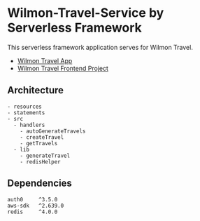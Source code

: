 # Wilmon-Travel-Service by Serverless Framework

This serverless framework application serves for Wilmon Travel.

- [Wilmon Travel App](https://prod.d2fl6puxokt7iu.amplifyapp.com/)
- [Wilmon Travel Frontend Project](https://github.com/ryanmz1/wilmon-travel-frontend)

## Architecture

```
- resources
- statements
- src
  - handlers
    - autoGenerateTravels
    - createTravel
    - getTravels
  - lib
    - generateTravel
    - redisHelper

```

## Dependencies

```
auth0     ^3.5.0
aws-sdk   ^2.639.0
redis     ^4.0.0
```
